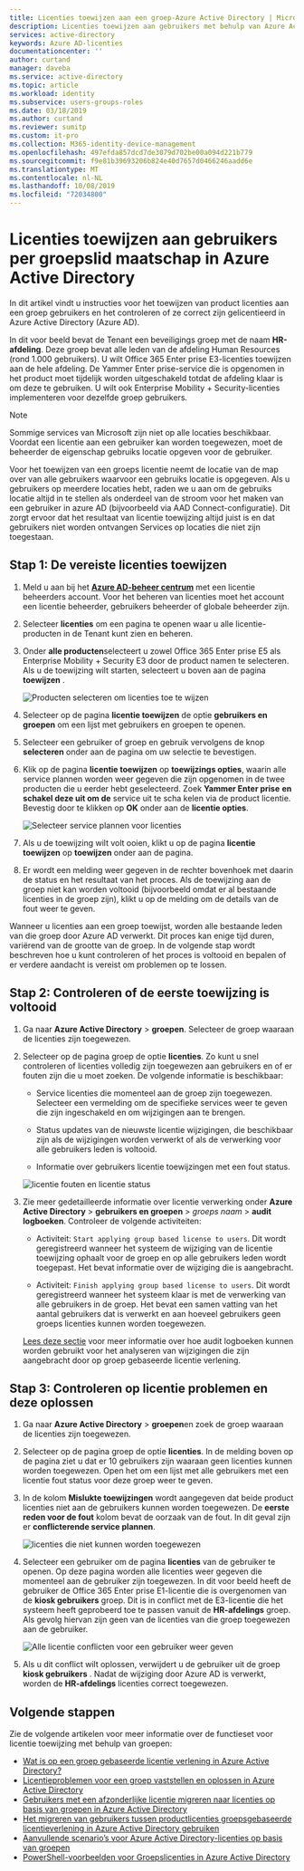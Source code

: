 ```yaml
---
title: Licenties toewijzen aan een groep-Azure Active Directory | Microsoft Docs
description: Licenties toewijzen aan gebruikers met behulp van Azure Active Directory groeps licenties
services: active-directory
keywords: Azure AD-licenties
documentationcenter: ''
author: curtand
manager: daveba
ms.service: active-directory
ms.topic: article
ms.workload: identity
ms.subservice: users-groups-roles
ms.date: 03/18/2019
ms.author: curtand
ms.reviewer: sumitp
ms.custom: it-pro
ms.collection: M365-identity-device-management
ms.openlocfilehash: 497efda857dcd7de3079d702be00a094d221b779
ms.sourcegitcommit: f9e81b39693206b824e40d7657d0466246aadd6e
ms.translationtype: MT
ms.contentlocale: nl-NL
ms.lasthandoff: 10/08/2019
ms.locfileid: "72034800"
---
```

# <a name="assign-licenses-to-users-by-group-membership-in-azure-active-directory"></a>Licenties toewijzen aan gebruikers per groepslid maatschap in Azure Active Directory

In dit artikel vindt u instructies voor het toewijzen van product licenties aan een groep gebruikers en het controleren of ze correct zijn gelicentieerd in Azure Active Directory (Azure AD).

In dit voor beeld bevat de Tenant een beveiligings groep met de naam **HR-afdeling**. Deze groep bevat alle leden van de afdeling Human Resources (rond 1.000 gebruikers). U wilt Office 365 Enter prise E3-licenties toewijzen aan de hele afdeling. De Yammer Enter prise-service die is opgenomen in het product moet tijdelijk worden uitgeschakeld totdat de afdeling klaar is om deze te gebruiken. U wilt ook Enterprise Mobility + Security-licenties implementeren voor dezelfde groep gebruikers.

> [!NOTE]
> Sommige services van Microsoft zijn niet op alle locaties beschikbaar. Voordat een licentie aan een gebruiker kan worden toegewezen, moet de beheerder de eigenschap gebruiks locatie opgeven voor de gebruiker.
>
> Voor het toewijzen van een groeps licentie neemt de locatie van de map over van alle gebruikers waarvoor een gebruiks locatie is opgegeven. Als u gebruikers op meerdere locaties hebt, raden we u aan om de gebruiks locatie altijd in te stellen als onderdeel van de stroom voor het maken van een gebruiker in azure AD (bijvoorbeeld via AAD Connect-configuratie). Dit zorgt ervoor dat het resultaat van licentie toewijzing altijd juist is en dat gebruikers niet worden ontvangen Services op locaties die niet zijn toegestaan.

## <a name="step-1-assign-the-required-licenses"></a>Stap 1: De vereiste licenties toewijzen

1. Meld u aan bij het [**Azure AD-beheer centrum**](https://aad.portal.azure.com) met een licentie beheerders account. Voor het beheren van licenties moet het account een licentie beheerder, gebruikers beheerder of globale beheerder zijn.

1. Selecteer **licenties** om een pagina te openen waar u alle licentie-producten in de Tenant kunt zien en beheren.

1. Onder **alle producten**selecteert u zowel Office 365 Enter prise E5 als Enterprise Mobility + Security E3 door de product namen te selecteren. Als u de toewijzing wilt starten, selecteert u boven aan de pagina **toewijzen** .

   ![Producten selecteren om licenties toe te wijzen](./media/licensing-groups-assign/all-products-assign.png)
  
1. Selecteer op de pagina **licentie toewijzen** de optie **gebruikers en groepen** om een lijst met gebruikers en groepen te openen.

1. Selecteer een gebruiker of groep en gebruik vervolgens de knop **selecteren** onder aan de pagina om uw selectie te bevestigen.

1. Klik op de pagina **licentie toewijzen** op **toewijzings opties**, waarin alle service plannen worden weer gegeven die zijn opgenomen in de twee producten die u eerder hebt geselecteerd. Zoek **Yammer Enter prise** **en schakel deze uit om de** service uit te scha kelen via de product licentie. Bevestig door te klikken op **OK** onder aan de **licentie opties**.

   ![Selecteer service plannen voor licenties](./media/licensing-groups-assign/assignment-options.png)
  
1. Als u de toewijzing wilt volt ooien, klikt u op de pagina **licentie toewijzen** op **toewijzen** onder aan de pagina.

1. Er wordt een melding weer gegeven in de rechter bovenhoek met daarin de status en het resultaat van het proces. Als de toewijzing aan de groep niet kan worden voltooid (bijvoorbeeld omdat er al bestaande licenties in de groep zijn), klikt u op de melding om de details van de fout weer te geven.

Wanneer u licenties aan een groep toewijst, worden alle bestaande leden van die groep door Azure AD verwerkt. Dit proces kan enige tijd duren, variërend van de grootte van de groep. In de volgende stap wordt beschreven hoe u kunt controleren of het proces is voltooid en bepalen of er verdere aandacht is vereist om problemen op te lossen.

## <a name="step-2-verify-that-the-initial-assignment-has-finished"></a>Stap 2: Controleren of de eerste toewijzing is voltooid

1. Ga naar **Azure Active Directory** > **groepen**. Selecteer de groep waaraan de licenties zijn toegewezen.

1. Selecteer op de pagina groep de optie **licenties**. Zo kunt u snel controleren of licenties volledig zijn toegewezen aan gebruikers en of er fouten zijn die u moet zoeken. De volgende informatie is beschikbaar:

   - Service licenties die momenteel aan de groep zijn toegewezen. Selecteer een vermelding om de specifieke services weer te geven die zijn ingeschakeld en om wijzigingen aan te brengen.

   - Status updates van de nieuwste licentie wijzigingen, die beschikbaar zijn als de wijzigingen worden verwerkt of als de verwerking voor alle gebruikers leden is voltooid.

   - Informatie over gebruikers licentie toewijzingen met een fout status.

   ![licentie fouten en licentie status](./media/licensing-groups-assign/assignment-errors.png)

1. Zie meer gedetailleerde informatie over licentie verwerking onder **Azure Active Directory** > **gebruikers en groepen** > *groeps naam* > **audit logboeken**. Controleer de volgende activiteiten:

   - Activiteit: `Start applying group based license to users`. Dit wordt geregistreerd wanneer het systeem de wijziging van de licentie toewijzing ophaalt voor de groep en op alle gebruikers leden wordt toegepast. Het bevat informatie over de wijziging die is aangebracht.

   - Activiteit: `Finish applying group based license to users`. Dit wordt geregistreerd wanneer het systeem klaar is met de verwerking van alle gebruikers in de groep. Het bevat een samen vatting van het aantal gebruikers dat is verwerkt en aan hoeveel gebruikers geen groeps licenties kunnen worden toegewezen.

   [Lees deze sectie](licensing-group-advanced.md#use-audit-logs-to-monitor-group-based-licensing-activity) voor meer informatie over hoe audit logboeken kunnen worden gebruikt voor het analyseren van wijzigingen die zijn aangebracht door op groep gebaseerde licentie verlening.

## <a name="step-3-check-for-license-problems-and-resolve-them"></a>Stap 3: Controleren op licentie problemen en deze oplossen

1. Ga naar **Azure Active Directory** > **groepen**en zoek de groep waaraan de licenties zijn toegewezen.
1. Selecteer op de pagina groep de optie **licenties**. In de melding boven op de pagina ziet u dat er 10 gebruikers zijn waaraan geen licenties kunnen worden toegewezen. Open het om een lijst met alle gebruikers met een licentie fout status voor deze groep weer te geven.
1. In de kolom **Mislukte toewijzingen** wordt aangegeven dat beide product licenties niet aan de gebruikers kunnen worden toegewezen. De **eerste reden voor de fout** kolom bevat de oorzaak van de fout. In dit geval zijn er **conflicterende service plannen**.

   ![licenties die niet kunnen worden toegewezen](./media/licensing-groups-assign/failed-assignments.png)

1. Selecteer een gebruiker om de pagina **licenties** van de gebruiker te openen. Op deze pagina worden alle licenties weer gegeven die momenteel aan de gebruiker zijn toegewezen. In dit voor beeld heeft de gebruiker de Office 365 Enter prise E1-licentie die is overgenomen van de **kiosk gebruikers** groep. Dit is in conflict met de E3-licentie die het systeem heeft geprobeerd toe te passen vanuit de **HR-afdelings** groep. Als gevolg hiervan zijn geen van de licenties van die groep toegewezen aan de gebruiker.

   ![Alle licentie conflicten voor een gebruiker weer geven](./media/licensing-groups-assign/user-license-view.png)

1. Als u dit conflict wilt oplossen, verwijdert u de gebruiker uit de groep **kiosk gebruikers** . Nadat de wijziging door Azure AD is verwerkt, worden de **HR-afdelings** licenties correct toegewezen.

## <a name="next-steps"></a>Volgende stappen

Zie de volgende artikelen voor meer informatie over de functieset voor licentie toewijzing met behulp van groepen:

- [Wat is op een groep gebaseerde licentie verlening in Azure Active Directory?](/azure/active-directory/fundamentals/active-directory-licensing-whatis-azure-portal?context=azure/active-directory/users-groups-roles/context/ugr-context)
- [Licentieproblemen voor een groep vaststellen en oplossen in Azure Active Directory](licensing-groups-resolve-problems.md)
- [Gebruikers met een afzonderlijke licentie migreren naar licenties op basis van groepen in Azure Active Directory](licensing-groups-migrate-users.md)
- [Het migreren van gebruikers tussen productlicenties groepsgebaseerde licentieverlening in Azure Active Directory gebruiken](licensing-groups-change-licenses.md)
- [Aanvullende scenario’s voor Azure Active Directory-licenties op basis van groepen](../active-directory-licensing-group-advanced.md)
- [PowerShell-voorbeelden voor Groepslicenties in Azure Active Directory](licensing-ps-examples.md)

